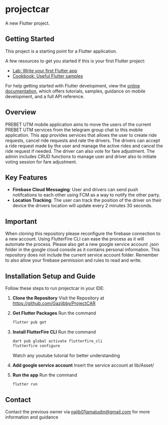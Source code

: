# projectcar

A new Flutter project.

## Getting Started

This project is a starting point for a Flutter application.

A few resources to get you started if this is your first Flutter project:

- [Lab: Write your first Flutter app](https://docs.flutter.dev/get-started/codelab)
- [Cookbook: Useful Flutter samples](https://docs.flutter.dev/cookbook)

For help getting started with Flutter development, view the
[online documentation](https://docs.flutter.dev/), which offers tutorials,
samples, guidance on mobile development, and a full API reference.

## Overview

PREBET UTM mobile application aims to move the users of the current PREBET UTM services from the telegram group chat to this mobile application. This app provides services that allows the user to create ride requests, cancel ride requests and rate the drivers. The drivers can accept a ride request made by the user and manage the active rides and cancel the ride request if needed. The driver can also vote for fare adjustment. The admin includes CRUD functions to manage user and driver also to initiate voting session for fare adjustment. 

## Key Features
- **Firebase Cloud Messaging**: User and drivers can send push notifcations to each other using FCM as a way to notify the other party.
- **Location Tracking**: The user can track the position of the driver on their device the drivers location will update every 2 minutes 30 seconds. 

## Important

When cloning this repository please reconfigure the firebase connection to a new account. Using FlutterFire CLI can ease the process as it will automate the process. Please also get a new google service account .json folder in the google cloud console as it contains personal information. This repository does not include the current service account folder. Remember to also allow your firebase permission and rules to read and write.

## Installation Setup and Guide

Follow these steps to run projectcar in your IDE:

1. **Clone the Repository**
    Visit the Repository at https://github.com/Gazjibby/ProjectCAR

2. **Get Flutter Packages**
    Run the command
    ```bash
    flutter pub get
    ```
3. **Install FlutterFire CLI**
    Run the command
    ```bash
    dart pub global activate flutterfire_cli
    flutterfire configure
    ```
    Watch any youtube tutorial for better understanding

4. **Add google service account** 
    Insert the service account at lib/Asset/

5. **Run the app**
    Run the command 

    ```bash
    flutter run
    ```
## Contact

Contact the previous owner via najib01jamaludin@gmail.com for more information and guidance
